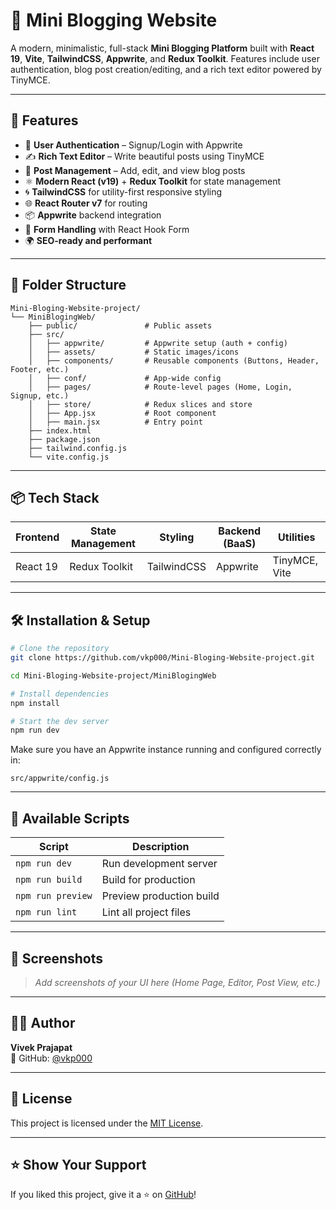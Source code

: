    # 📝 Mini Blogging Website

A modern, minimalistic, full-stack **Mini Blogging Platform** built with **React 19**, **Vite**, **TailwindCSS**, **Appwrite**, and **Redux Toolkit**. Features include user authentication, blog post creation/editing, and a rich text editor powered by TinyMCE.

---

## 🚀 Features

- 🔐 **User Authentication** – Signup/Login with Appwrite
- ✍️ **Rich Text Editor** – Write beautiful posts using TinyMCE
- 🧾 **Post Management** – Add, edit, and view blog posts
- ⚛️ **Modern React (v19)** + **Redux Toolkit** for state management
- 🌀 **TailwindCSS** for utility-first responsive styling
- 🌐 **React Router v7** for routing
- 📦 **Appwrite** backend integration
- 📜 **Form Handling** with React Hook Form
- 🌍 **SEO-ready and performant**

---

## 📁 Folder Structure

```
Mini-Bloging-Website-project/
└── MiniBlogingWeb/
    ├── public/               # Public assets
    ├── src/
    │   ├── appwrite/         # Appwrite setup (auth + config)
    │   ├── assets/           # Static images/icons
    │   ├── components/       # Reusable components (Buttons, Header, Footer, etc.)
    │   ├── conf/             # App-wide config
    │   ├── pages/            # Route-level pages (Home, Login, Signup, etc.)
    │   ├── store/            # Redux slices and store
    │   ├── App.jsx           # Root component
    │   ├── main.jsx          # Entry point
    ├── index.html
    ├── package.json
    ├── tailwind.config.js
    └── vite.config.js
```

---

## 📦 Tech Stack

| Frontend | State Management | Styling     | Backend (BaaS) | Utilities     |
|----------|------------------|-------------|----------------|---------------|
| React 19 | Redux Toolkit     | TailwindCSS | Appwrite       | TinyMCE, Vite |

---

## 🛠️ Installation & Setup

```bash
# Clone the repository
git clone https://github.com/vkp000/Mini-Bloging-Website-project.git

cd Mini-Bloging-Website-project/MiniBlogingWeb

# Install dependencies
npm install

# Start the dev server
npm run dev
```

Make sure you have an Appwrite instance running and configured correctly in:
```
src/appwrite/config.js
```

---

## 🧪 Available Scripts

| Script        | Description                     |
|---------------|---------------------------------|
| `npm run dev` | Run development server          |
| `npm run build` | Build for production          |
| `npm run preview` | Preview production build    |
| `npm run lint` | Lint all project files         |

---

## 📸 Screenshots

> _Add screenshots of your UI here (Home Page, Editor, Post View, etc.)_

---

## 🧑‍💻 Author

**Vivek Prajapat**  
📌 GitHub: [@vkp000](https://github.com/vkp000)

---

## 📜 License

This project is licensed under the [MIT License](LICENSE).

---

## ⭐️ Show Your Support

If you liked this project, give it a ⭐️ on [GitHub](https://github.com/vkp000/Mini-Bloging-Website-project)!
